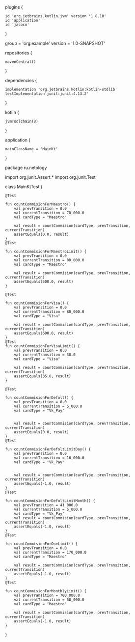 plugins {

    id 'org.jetbrains.kotlin.jvm' version '1.8.10'
    id 'application'
    id 'jacoco'
}

group = 'org.example'
version = '1.0-SNAPSHOT'

repositories {

    mavenCentral()
}

dependencies {

    implementation 'org.jetbrains.kotlin:kotlin-stdlib'
    testImplementation'junit:junit:4.13.2'

}



kotlin {

    jvmToolchain(8)
}

application {

    mainClassName = 'MainKt'
}


package ru.netology

import org.junit.Assert.*
import org.junit.Test


class MainKtTest {

    @Test
    
    fun countCommisionForMaestro() {
        val prevTransition = 0.0
        val currentTransition = 70_000.0
        val cardType = "Maestro"

        val result = countCommision(cardType, prevTransition, currentTransition)
        assertEquals(0.0, result)
    }
    @Test
    
    fun countCommisionForMaestroLimit() {
        val prevTransition = 0.0
        val currentTransition = 80_000.0
        val cardType = "Maestro"

        val result = countCommision(cardType, prevTransition, currentTransition)
        assertEquals(500.0, result)
    }

    @Test
    
    fun countCommisionForVisa() {
        val prevTransition = 0.0
        val currentTransition = 80_000.0
        val cardType = "Visa"

        val result = countCommision(cardType, prevTransition, currentTransition)
        assertEquals(600.0, result)
    }
    @Test
    fun countCommisionForVisaLimit() {
        val prevTransition = 0.0
        val currentTransition = 30.0
        val cardType = "Visa"

        val result = countCommision(cardType, prevTransition, currentTransition)
        assertEquals(35.0, result)
    }

    @Test
    
    fun countCommisionForDefolt() {
        val prevTransition = 0.0
        val currentTransition = 5_000.0
        val cardType = "Vk_Pay"


        val result = countCommision(cardType, prevTransition, currentTransition)
        assertEquals(0.0, result)
    }
    @Test
    
    fun countCommisionForDefoltLimitDay() {
        val prevTransition = 0.0
        val currentTransition = 16_000.0
        val cardType = "Vk_Pay"


        val result = countCommision(cardType, prevTransition, currentTransition)
        assertEquals(-1.0, result)
    }
    @Test
    
    fun countCommisionForDefoltLimitMonth() {
        val prevTransition = 41_000.0
        val currentTransition = 5_000.0
        val cardType = "Vk_Pay"
        val result = countCommision(cardType, prevTransition, currentTransition)
        assertEquals(-1.0, result)
    }
    @Test
    
    fun countCommisionForOneLimit() {
        val prevTransition = 0.0
        val currentTransition = 170_000.0
        val cardType = "Maestro"

        val result = countCommision(cardType, prevTransition, currentTransition)
        assertEquals(-1.0, result)
    }
    @Test
    
    fun countCommisionForMonthlyLimit() {
        val prevTransition = 700_000.0
        val currentTransition = 50_000.0
        val cardType = "Maestro"

        val result = countCommision(cardType, prevTransition, currentTransition)
        assertEquals(-1.0, result)
    }
}
